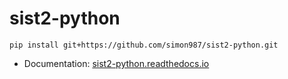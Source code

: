 # sist2-python

```
pip install git+https://github.com/simon987/sist2-python.git
```

* Documentation: [sist2-python.readthedocs.io](https://sist2-python.readthedocs.io/)